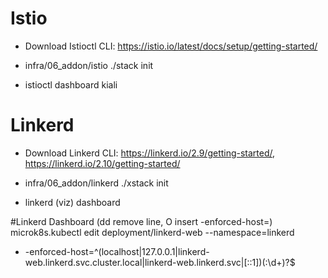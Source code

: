 # Istio
- Download Istioctl CLI: https://istio.io/latest/docs/setup/getting-started/
- infra/06_addon/istio ./stack init

- istioctl dashboard kiali
       
# Linkerd
- Download Linkerd CLI: https://linkerd.io/2.9/getting-started/, https://linkerd.io/2.10/getting-started/
- infra/06_addon/linkerd ./xstack init

- linkerd (viz) dashboard

#Linkerd Dashboard (dd remove line, O insert -enforced-host=)
microk8s.kubectl edit deployment/linkerd-web --namespace=linkerd
- -enforced-host=^(localhost|127\.0\.0\.1|linkerd-web\.linkerd\.svc\.cluster\.local|linkerd-web\.linkerd\.svc|\[::1\])(:\d+)?$
